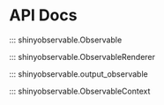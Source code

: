# API Docs

::: shinyobservable.Observable

::: shinyobservable.ObservableRenderer

::: shinyobservable.output_observable

::: shinyobservable.ObservableContext
